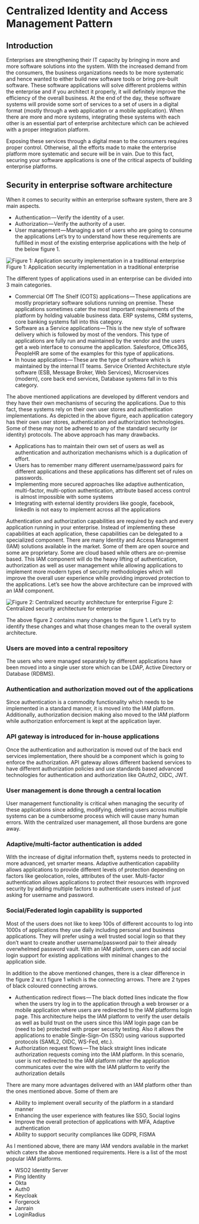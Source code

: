 # Centralized Identity and Access Management Pattern
## Introduction
Enterprises are strengthening their IT capacity by bringing in more and more software solutions into the system. With the increased demand from the consumers, the business organizations needs to be more systematic and hence wanted to either build new software tools or bring pre-built software. These software applications will solve different problems within the enterprise and if you architect it properly, it will definitely improve the efficiency of the overall business. At the end of the day, these software systems will provide some sort of services to a set of users in a digital format (mostly through a web application or a mobile application). When there are more and more systems, integrating these systems with each other is an essential part of enterprise architecture which can be achieved with a proper integration platform.

Exposing these services through a digital mean to the consumers requires proper control. Otherwise, all the efforts made to make the enterprise platform more systematic and secure will be in vain. Due to this fact, securing your software applications is one of the critical aspects of building enterprise platforms.

## Security in enterprise software architecture
When it comes to security within an enterprise software system, there are 3 main aspects.

- Authentication — Verify the identity of a user.
- Authorization — Verify the authority of a user.
- User management — Managing a set of users who are going to consume the applications
Let’s try to understand how these requirements are fulfilled in most of the existing enterprise applications with the help of the below figure 1.


![Figure 1: Application security implementation in a traditional enterprise](Brownfield-enterprise-security.png)
Figure 1: Application security implementation in a traditional enterprise

The different types of applications used in an enterprise can be divided into 3 main categories.

- Commercial Off The Shelf (COTS) applications — These applications are mostly proprietary software solutions running on premise. These applications sometimes cater the most important requirements of the platform by holding valuable business data. ERP systems, CRM systems, core banking systems fall into this category.
- Software as a Service applications — This is the new style of software delivery which is followed by most of the vendors. This type of applications are fully run and maintained by the vendor and the users get a web interface to consume the application. Salesforce, Office365, PeopleHR are some of the examples for this type of applications.
- In house applications — These are the type of software which is maintained by the internal IT teams. Service Oriented Architecture style software (ESB, Message Broker, Web Services), Microservices (modern), core back end services, Database systems fall in to this category.

The above mentioned applications are developed by different vendors and they have their own mechanisms of securing the applications. Due to this fact, these systems rely on their own user stores and authentication implementations. As depicted in the above figure, each application category has their own user stores, authentication and authorization technologies. Some of these may not be adhered to any of the standard security (or identity) protocols. The above approach has many drawbacks.

- Applications has to maintain their own set of users as well as authentication and authorization mechanisms which is a duplication of effort.
- Users has to remember many different username/password pairs for different applications and these applications has different set of rules on passwords.
- Implementing more secured approaches like adaptive authentication, multi-factor, multi-option authentication, attribute based access control is almost impossible with some systems
- Integrating with external identity providers like google, facebook, linkedIn is not easy to implement across all the applications

Authentication and authorization capabilities are required by each and every application running in your enterprise. Instead of implementing these capabilities at each application, these capabilities can be delegated to a specialized component. There are many Identity and Access Management (IAM) solutions available in the market. Some of them are open source and some are proprietary. Some are cloud based while others are on-premise based. This IAM component will do the heavy lifting of authentication, authorization as well as user management while allowing applications to implement more modern types of security methodologies which will improve the overall user experience while providing improved protection to the applications. Let’s see how the above architecture can be improved with an IAM component.

![Figure 2: Centralized security architecture for enterprise](Centralized-Identity-Access-Management.png)
Figure 2: Centralized security architecture for enterprise

The above figure 2 contains many changes to the figure 1. Let’s try to identify these changes and what those changes mean to the overall system architecture.

### Users are moved into a central repository
The users who were managed separately by different applications have been moved into a single user store which can be LDAP, Active Directory or Database (RDBMS).

### Authentication and authorization moved out of the applications
Since authentication is a commodity functionality which needs to be implemented in a standard manner, it is moved into the IAM platform. Additionally, authorization decision making also moved to the IAM platform while authorization enforcement is kept at the application layer.

### API gateway is introduced for in-house applications
Once the authentication and authorization is moved out of the back end services implementation, there should be a component which is going to enforce the authorization. API gateway allows different backend services to have different authorization policies and use standards based advanced technologies for authentication and authorization like OAuth2, OIDC, JWT.

### User management is done through a central location
User management functionality is critical when managing the security of these applications since adding, modifying, deleting users across multiple systems can be a cumbersome process which will cause many human errors. With the centralized user management, all those burdens are gone away.

### Adaptive/multi-factor authentication is added
With the increase of digital information theft, systems needs to protected in more advanced, yet smarter means. Adaptive authentication capability allows applications to provide different levels of protection depending on factors like geolocation, roles, attributes of the user. Multi-factor authentication allows applications to protect their resources with improved security by adding multiple factors to authenticate users instead of just asking for username and password.

### Social/Federated login capability is supported
Most of the users does not like to keep 100s of different accounts to log into 1000s of applications they use daily including personal and business applications. They will prefer using a well trusted social login so that they don’t want to create another username/password pair to their already overwhelmed password vault. With an IAM platform, users can add social login support for existing applications with minimal changes to the application side.

In addition to the above mentioned changes, there is a clear difference in the figure 2 w.r.t figure 1 which is the connecting arrows. There are 2 types of black coloured connecting arrows.

- Authentication redirect flows — The black dotted lines indicate the flow when the users try log in to the application through a web browser or a mobile application where users are redirected to the IAM platforms login page. This architecture helps the IAM platform to verify the user details as well as build trust on the users since this IAM login page can be (need to be) protected with proper security testing. Also it allows the applications to enable Single-Sign-On (SSO) using various supported protocols (SAML2, OIDC, WS-Fed, etc.).
- Authorization request flows — The black straight lines indicate authorization requests coming into the IAM platform. In this scenario, user is not redirected to the IAM platform rather the application communicates over the wire with the IAM platform to verify the authorization details

There are many more advantages delivered with an IAM platform other than the ones mentioned above. Some of them are

- Ability to implement overall security of the platform in a standard manner
- Enhancing the user experience with features like SSO, Social logins
- Improve the overall protection of applications with MFA, Adaptive authentication
- Ability to support security compliances like GDPR, FISMA

As I mentioned above, there are many IAM vendors available in the market which caters the above mentioned requirements. Here is a list of the most popular IAM platforms.

- WSO2 Identity Server
- Ping Identity
- Okta
- Auth0
- Keycloak
- Forgerock
- Janrain
- LoginRadius
